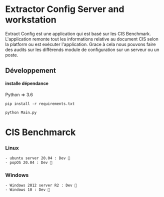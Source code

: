 # Extractor Config Server and workstation
Extract Config est une application qui est basé sur les
CIS Benchmark.
L'application remonte tout les informations relative au document CIS selon la platform ou est exécuter l'application.
Grace à cela nous pouvons faire des audits sur les différends module de configuration sur un serveur ou un poste.

## Développement

#### installe dépendance
Python => 3.6 

``pip install -r requirements.txt``

``python Main.py``




# CIS Benchmarck
### Linux

    - ubuntu server 20.04 : Dev 🚧
    - popOS 20.04 : Dev 🚧

### Windows

    - Windows 2012 server R2 : Dev 🚧
    - Windows 10 : Dev 🚧